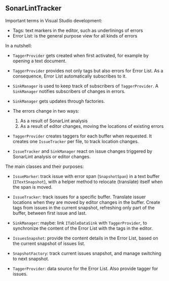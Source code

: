 ﻿SonarLintTracker
----------------

Important terms in Visual Studio development:

- Tags: text markers in the editor, such as underlinings of errors
- Error List: is the general purpose view for all kinds of errors

In a nutshell:

- `TaggerProvider` gets created when first activated, for example by opening a text document.

- `TaggerProvider` provides not only tags but also errors for Error List.
  As a consequence, Error List automatically subscribes to it.

- `SinkManager` is used to keep track of subscribers of `TaggerProvider`.
  A `SinkManager` notifies subscribers of changes in errors.

- `SinkManager` gets updates through factories.

- The errors change in two ways:
  1. As a result of SonarLint analysis
  2. As a result of editor changes, moving the locations of existing errors

- `TaggerProvider` creates taggers for each buffer when requested.
  It creates one `IssueTracker` per file, to track location changes.

- `IssueTracker` and `SinkManager` react on issue changes triggered by SonarLint analysis
  or editor changes.

The main classes and their purposes:

- `IssueMarker`: track issue with error span (`SnapshotSpan`) in a text buffer (`ITextSnapshot`),
  with a helper method to relocate (translate) itself when the span is moved.

- `IssueTracker`: track issues for a specific buffer. Translate issuer locations
  when they are moved by editor changes in the buffer.
  Create tags from issues in the current snapshot, refreshing only part of the buffer, between first issue and last.

- `SinkManager`: maybe: link `ITableDataSink` with `TaggerProvider`,
  to synchronize the content of the Error List with the tags in the editor.

- `IssuesSnapshot`: provide the content details in the Error List, based on the current snapshot of issues list.

- `SnapshotFactory`: track current issues snapshot, and manage switching to next snapshot.

- `TaggerProvider`: data source for the Error List. Also provide tagger for issues.